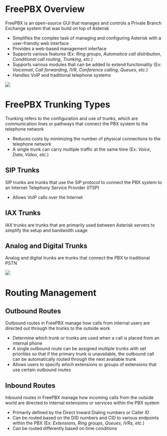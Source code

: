 # FreePBX Overview

FreePBX is an open-source GUI that manages and controls a Private Branch Exchange system that was build on top of Asterisk

* Simplifies the complex task of managing and configuring Asterisk with a user-friendly web interface
* Provides a web-based management interface
* Supports various features (Ex: *Ring groups*, *Automatica call distribution*, *Conditional call routing*, *Trunking*, *etc.*)
* Supports various modules that can be added to extend functionality (Ex: *Voicemail*, *Call forwarding*, *IVR*, *Conference calling*, *Queues*, *etc.*)
* Handles VoIP and traditional telephone systems

![](https://github.com/JonmarCorpuz/SecondBrain/blob/main/Assets/Whitespace.png)

# FreePBX Trunking Types

Trunking refers to the configuration and use of trunks, which are communication lines or pathways that connect the PBX system to the telephone network

* Reduces costs by minimizing the number of physical connections to the telephone network
* A single trunk can carry multiple traffic at the same time (Ex: *Voice*, *Data*, *Video*, *etc.*)

## SIP Trunks

SIP trunks are trunks that use the SIP protocol to connect the PBX system to an Internet Telephony Service Provider (ITSP)

* Allows VoIP calls over the Internet

## IAX Trunks

IAX trunks are trunks that are primarily used between Asterisk servers to simplify the setup and bandwidth usage

## Analog and Digital Trunks

Analog and digital trunks are trunks that connect the PBX to traditional PSTN

![](https://github.com/JonmarCorpuz/SecondBrain/blob/main/Assets/Whitespace.png)

# Routing Management 

## Outbound Routes

Outbound routes in FreePBX manage how calls from internal users are directed out through the trunks to the outside work

* Determine which trunk or trunks are used when a call is placed from an internal phone
* A single outbound route can be assigned multiple trunks with set priorities so that if the primary trunk is unavailable, the outbound call can be automatically routed through the next available trunk
* Allows users to specify which extensions or groups of extensions that use certain outbound routes

## Inbound Routes

Inbound routes in FreePBX manage how incoming calls from the outside world are directed to internal extensions or services within the PBX system

* Primarily defined by the Direct Inward Dialing numbers or Caller ID
* Can be routed based on the DID numbers and CID to various endpoints within the PBX (Ex: *Extensions*, *Ring groups*, *Queues*, *IVRs*, *etc.*)
* Can be routed differently based on time conditions
